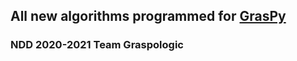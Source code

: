 ## All new algorithms programmed for [GrasPy](https://github.com/neurodata/graspy)
### NDD 2020-2021 Team Graspologic
